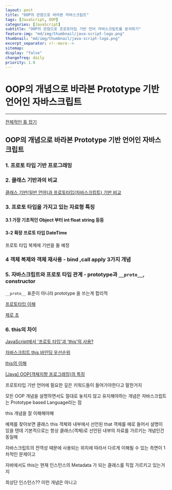 ```yaml
---
layout: post
title: "OOP의 관점으로 바라본 자바스크립트"
tags: [JavaScript, OOP]
categories: [JavaScript]
subtitle: "OOP의 관점으로 프로토타입 기반 언어 자바스크립트를 분석하기"
feature-img: "md/img/thumbnail/java-script-logo.png"    
thumbnail: "md/img/thumbnail/java-script-logo.png"
excerpt_separator: <!--more-->
sitemap: 
display: "false"
changefreq: daily
priority: 1.0
---
```


<!--more-->

# OOP의 개념으로 바라본 Prototype 기반 언어인 자바스크립트

---

[전체적인 틀 잡기 ](https://developer.mozilla.org/ko/docs/Web/JavaScript/Introduction_to_Object-Oriented_JavaScript)

## OOP의 개념으로 바라본 Prototype 기반 언어인 자바스크립트

### 1. 프로토 타입 기반 프로그래밍

### 2. 클래스 기반과의 비교
[클래스 기반(일반 언어)과 프로토타입(자바스크립트) 기반 비교](http://webclub.tistory.com/162)

### 3. 프로토 타입을 가지고 있는 자료형 특징
####   3.1 가장 기초적인 Object 부터 int float string 등등
####   3-2 확장 프로토 타입 DateTime
프로토 타입 복제에 기반을 둘 예정

### 4 객체 복제와 객체 재사용 - bind ,call apply 3가지 개념

### 5. 자바스크립트와  프로토 타입 관계 -  prototype과 `__proto__`, constructor


`__proto__`  표준이 아니라 prototype 을 쓰는게 합리적

[프로토타입 이해](http://www.nextree.co.kr/p7323/)

[제로 초](https://www.zerocho.com/category/JavaScript/post/573c2acf91575c17008ad2fc)

### 6. this의 차이

[JavaScript에서 '프로토 타입'과 'this'의 사용?](https://code.i-harness.com/ko-kr/q/4be560)

[자바스크립트 this 바인딩 우선순위](http://blog.jeonghwan.net/2017/10/22/js-context-binding.html)

[this의 이해](http://webframeworks.kr/tutorials/translate/explanation-of-this-in-javascript-1/)

[[Java] OOP(객체지향 프로그래밍)의 특징](https://gmlwjd9405.github.io/2018/07/05/oop-features.html)

프로토타입 기반 언어에 필요한 깊은 키워드들이 들어가야한다고 말한거지

모든 OOP 개념을 설명하면서도 절대로 놓치지 않고 유지해야하는 개념은 자바스크립트는 Prototype based Language라는 점


this 개념을 잘 이해해야해

예제를 찾아보면 클래스 this 객체와 내부에서 선언된 that 객체를 예로 들어서 설명이 있을 텐데  기본적으로는 항상 클래스(객체)로 선언된 내부의 자료를 가르키는 개념인건 동일해

자바스크립트의 전역성 때문에 사용되는 위치에 따라서 다르게 이해될 수 있는 측면이 1차적인 문제이고

자바에서도 this는 현재 인스턴스의 Metadata 가 되는 클래스를 직접 가르키고 있는거지

최상단 인스턴스?? 이런 개념은 아니고
```
